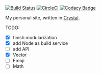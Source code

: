 [![Build Status](https://travis-ci.org/ayazhafiz/crystal-ah.svg?branch=master)](https://travis-ci.org/ayazhafiz/crystal-ah)
[![CircleCI](https://circleci.com/gh/ayazhafiz/crystal-ah.svg?style=svg)](https://circleci.com/gh/ayazhafiz/crystal-ah)
[![Codacy Badge](https://api.codacy.com/project/badge/Grade/87cb11d1771047d59063940b71ea3e3d)](https://www.codacy.com/app/ayazhafiz/crystal-ah?utm_source=github.com&utm_medium=referral&utm_content=ayazhafiz/crystal-ah&utm_campaign=badger)

My personal site, written in [Crystal](https://crystal-lang.org).

TODO:
- [x]  finish modularization
- [x]  add Node as build service
- [ ]  add API
  - [x]  Vector
  - [ ]  Emoji
  - [ ]  Math